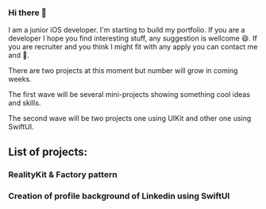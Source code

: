 ### Hi there 👋

I am a junior iOS developer. I'm starting to build my portfolio. If you are a developer I hope you find interesting stuff, any suggestion is wellcome 😄. If you are recruiter and you think I might fit with any apply you can contact me and 💬.

There are two projects at this moment but number will grow in coming weeks. 

The first wave will be several mini-projects showing something cool ideas and skills.

The second wave will be two projects one using UIKit and other one using SwiftUI.

## List of projects:

### RealityKit & Factory pattern

### Creation of profile background of Linkedin using SwiftUI


<!--
**Eduardo-DM/Eduardo-DM** is a ✨ _special_ ✨ repository because its `README.md` (this file) appears on your GitHub profile.

Here are some ideas to get you started:

- 🔭 I’m currently working on ...
- 🌱 I’m currently learning ...
- 👯 I’m looking to collaborate on ...
- 🤔 I’m looking for help with ...
- 💬 Ask me about ...
- 📫 How to reach me: ...
- 😄 Pronouns: ...
- ⚡ Fun fact: ...
-->
